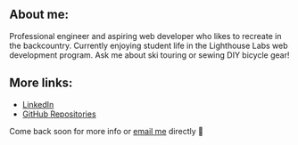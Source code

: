 ## About me:
Professional engineer and aspiring web developer who likes to recreate in the backcountry. Currently enjoying student life in the Lighthouse Labs web development program. Ask me about ski touring or sewing DIY bicycle gear!

## More links:
* [LinkedIn](https://www.linkedin.com/in/iaanjohnston/)
* [GitHub Repositories](https://github.com/double-slide?tab=repositories)

Come back soon for more info or [email me](mailto:iaan.ed.john@gmail.com) directly 👋
